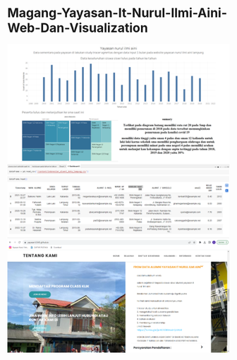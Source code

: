 # Magang-Yayasan-It-Nurul-Ilmi-Aini-Web-Dan-Visualization

![Alt Text](visualizations.png)
![Alt Text](data.png)
![Alt Text](website.png)
